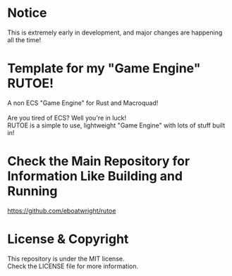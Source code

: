 # Notice
 This is extremely early in development, and major changes are happening all the time!

# Template for my "Game Engine" RUTOE!
 A non ECS "Game Engine" for Rust and Macroquad!<br><br>
 Are you tired of ECS? Well you're in luck!<br>
 RUTOE is a simple to use, lightweight "Game Engine" with lots of stuff built in!

# Check the Main Repository for Information Like Building and Running
 https://github.com/eboatwright/rutoe

# License & Copyright
 This repository is under the MIT license.<br>
 Check the LICENSE file for more information.
